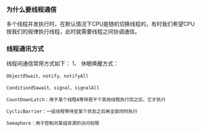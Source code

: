 ### 为什么要线程通信

多个线程并发执行时，在默认情况下CPU是随机切换线程的，有时我们希望CPU按我们的规律执行线程，此时就需要线程之间协调通信。

### 线程通讯方式
线程间通信常用方式如下：
1、 休眠唤醒方式：

    Object的wait、notify、notifyAll

    Condition的await、signal、signalAll

    CountDownLatch：用于某个线程A等待若干个其他线程执行完之后，它才执行

    CyclicBarrier：一组线程等待至某个状态之后再全部同时执行

    Semaphore：用于控制对某组资源的访问权限
